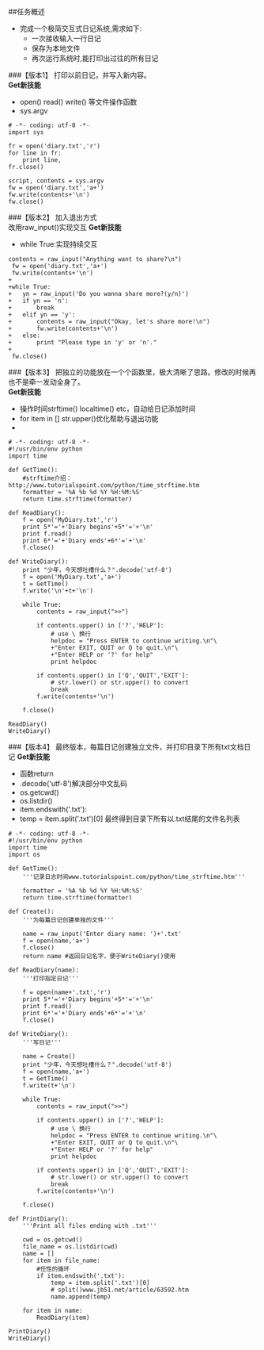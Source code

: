 ##任务概述
- 完成一个极简交互式日记系统,需求如下:
   + 一次接收输入一行日记
   + 保存为本地文件
   + 再次运行系统时,能打印出过往的所有日记

###【版本1】
打印以前日记，并写入新内容。    
**Get新技能**
- open() read() write() 等文件操作函数
- sys.argv

```
# -*- coding: utf-8 -*-
import sys

fr = open('diary.txt','r')
for line in fr:
	print line,
fr.close()

script, contents = sys.argv
fw = open('diary.txt','a+')
fw.write(contents+'\n')
fw.close()
```

###【版本2】
加入退出方式    
改用raw_input()实现交互
**Get新技能**
- while True:实现持续交互
```
contents = raw_input("Anything want to share?\n")
 fw = open('diary.txt','a+')
 fw.write(contents+'\n')
+
+while True:
+	yn = raw_input('Do you wanna share more?(y/n)')
+	if yn == 'n':
+		break
+	elif yn == 'y':
+		contents = raw_input("Okay, let's share more!\n")
+		fw.write(contents+'\n')
+	else:
+		print "Please type in 'y' or 'n'."
+
 fw.close()
```
###【版本3】
把独立的功能放在一个个函数里，极大清晰了思路。修改的时候再也不是牵一发动全身了。    
**Get新技能**
- 操作时间strftime() localtime() etc，自动给日记添加时间
- for item in [] str.upper()优化帮助与退出功能
- 
```
# -*- coding: utf-8 -*-
#!/usr/bin/env python
import time

def GetTime():
	#strftime介绍：http://www.tutorialspoint.com/python/time_strftime.htm
	formatter = '%A %b %d %Y %H:%M:%S'
	return time.strftime(formatter)

def ReadDiary():
	f = open('MyDiary.txt','r')
	print 5*'='+'Diary begins'+5*'='+'\n'
	print f.read()
	print 6*'='+'Diary ends'+6*'='+'\n'
	f.close()

def WriteDiary():
	print "少年，今天想吐槽什么？".decode('utf-8')
	f = open('MyDiary.txt','a+')
	t = GetTime()
	f.write('\n'+t+'\n')

	while True:
		contents = raw_input(">>")

		if contents.upper() in ['?','HELP']:
			# use \ 换行
			helpdoc = "Press ENTER to continue writing.\n"\
			+"Enter EXIT, QUIT or Q to quit.\n"\
			+"Enter HELP or '?' for help" 
			print helpdoc
		
		if contents.upper() in ['Q','QUIT','EXIT']:
			# str.lower() or str.upper() to convert
			break
		f.write(contents+'\n')
	
	f.close()

ReadDiary()
WriteDiary()
```
###【版本4】
最终版本，每篇日记创建独立文件，并打印目录下所有txt文档日记
**Get新技能**
- 函数return
- .decode('utf-8')解决部分中文乱码
- os.getcwd()
- os.listdir()
- item.endswith('.txt'):
- temp = item.split('.txt')[0] 最终得到目录下所有以.txt结尾的文件名列表

```
# -*- coding: utf-8 -*-
#!/usr/bin/env python
import time
import os

def GetTime():
	'''记录日志时间www.tutorialspoint.com/python/time_strftime.htm'''

	formatter = '%A %b %d %Y %H:%M:%S'
	return time.strftime(formatter)

def Create():
	'''为每篇日记创建单独的文件'''

	name = raw_input('Enter diary name: ')+'.txt'
	f = open(name,'a+')
	f.close()
	return name #返回日记名字，便于WriteDiary()使用

def ReadDiary(name):
	'''打印指定日记'''

	f = open(name+'.txt','r')
	print 5*'='+'Diary begins'+5*'='+'\n'
	print f.read()
	print 6*'='+'Diary ends'+6*'='+'\n'
	f.close()

def WriteDiary():
	'''写日记'''

	name = Create()
	print "少年，今天想吐槽什么？".decode('utf-8')
	f = open(name,'a+')
	t = GetTime()
	f.write(t+'\n')

	while True:
		contents = raw_input(">>")

		if contents.upper() in ['?','HELP']:
			# use \ 换行
			helpdoc = "Press ENTER to continue writing.\n"\
			+"Enter EXIT, QUIT or Q to quit.\n"\
			+"Enter HELP or '?' for help" 
			print helpdoc
		
		if contents.upper() in ['Q','QUIT','EXIT']:
			# str.lower() or str.upper() to convert
			break
		f.write(contents+'\n')
	
	f.close()

def PrintDiary():
	'''Print all files ending with .txt'''

	cwd = os.getcwd()
	file_name = os.listdir(cwd)
	name = []
	for item in file_name:
		#任性的循环
		if item.endswith('.txt'):
			temp = item.split('.txt')[0]
			# split()www.jb51.net/article/63592.htm
			name.append(temp)

	for item in name:
		ReadDiary(item)

PrintDiary()
WriteDiary()
```